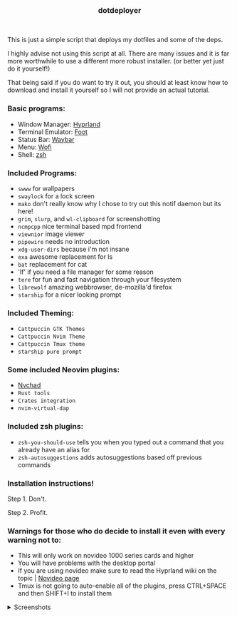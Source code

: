 <br>
<h3 align = "center"> dotdeployer </h3>
<br>

This is just a simple script that deploys my dotfiles and some of the deps.

I highly advise not using this script at all.
There are many issues and it is far more worthwhile to use a different more
robust installer. (or better yet just do it yourself!)

That being said if you do want to try it out, you should at least know how to
download and install it yourself so I will not provide an actual tutorial.




### Basic programs:
- Window Manager: [Hyprland](https://github.com/hyprwm/Hyprland)
- Terminal Emulator: [Foot](https://github.com/r-c-f/foot)
- Status Bar: [Waybar](https://github.com/Alexays/Waybar)
- Menu: [Wofi](https://github.com/uncomfyhalomacro/wofi)
- Shell: [zsh](https://zsh.sourceforge.io/)

### Included Programs:
- `swww` for wallpapers
- `swaylock` for a lock screen
- `mako` don't really know why I chose to try out this notif daemon but its here!
- `grim`, `slurp`, and `wl-clipboard` for screenshotting
- `ncmpcpp` nice terminal based mpd frontend
- `viewnior` image viewer
- `pipewire` needs no introduction
- `xdg-user-dirs` because i'm not insane
- `exa` awesome replacement for ls
- `bat` replacement for cat
- 'lf' if you need a file manager for some reason
- `tere` for fun and fast navigation through your filesystem
- `librewolf` amazing webbrowser, de-mozilla'd firefox
- `starship` for a nicer looking prompt


### Included Theming:
- `Cattpuccin GTK Themes`
- `Cattpuccin Nvim Theme`
- `Cattpuccin Tmux theme`
- `starship pure prompt`

### Some included Neovim plugins:
- [Nvchad](https://nvchad.com/)
- `Rust tools`
- `Crates integration`
- `nvim-virtual-dap`

### Included zsh plugins:
- `zsh-you-should-use` tells you when you typed out a command that you already have an alias for
- `zsh-autosuggestions` adds autosuggestions based off previous commands

### Installation instructions!
Step 1. Don't.

Step 2. Profit.

### Warnings for those who do decide to install it even with every warning not to:
- This will only work on novideo 1000 series cards and higher 
- You will have problems with the desktop portal
- If you are using novideo make sure to read the Hyprland wiki on the topic | [Novideo page](https://wiki.hyprland.org/Nvidia/)
- Tmux is not going to auto-enable all of the plugins, press CTRL+SPACE and then SHIFT+I to install them

<details>
	<summary>Screenshots</summary>
	
!['Desktop screenshot 1'](https://github.com/JWJ212/dotdeployer/blob/main/screenshots/tmux_nvim_librewolf_btop.png?raw=true)

!['Desktop screenshot 2'](https://github.com/JWJ212/dotdeployer/blob/main/screenshots/discord_spotify.png?raw=true)

</details>

